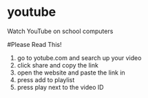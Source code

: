 # youtube
Watch YouTube on school computers

#Please Read This!
1. go to yotube.com and search up your video
2. click share and copy the link
3. open the website and paste the link in
4. press add to playlist
5. press play next to the video ID 
